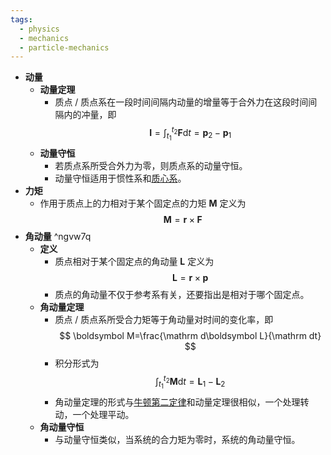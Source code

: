 ```yaml
---
tags:
  - physics
  - mechanics
  - particle-mechanics
---
```

- **动量**
    - **动量定理**
        - 质点 / 质点系在一段时间间隔内动量的增量等于合外力在这段时间间隔内的冲量，即
          $$
          \boldsymbol I=\int_{t_1}^{t_2}\boldsymbol F\mathrm dt=\boldsymbol p_2-\boldsymbol p_1
          $$
    - **动量守恒**
        - 若质点系所受合外力为零，则质点系的动量守恒。
        - 动量守恒适用于惯性系和[质心系](/notes/docs/physics/dynamics/mass-point-system-and-centor-of-mass#stv368)。
- **力矩**
    - 作用于质点上的力相对于某个固定点的力矩 $\boldsymbol M$ 定义为
      $$
      \boldsymbol M=\boldsymbol r\times\boldsymbol F
      $$
- **角动量** ^ngvw7q
    - **定义**
        - 质点相对于某个固定点的角动量 $\boldsymbol L$ 定义为
          $$
          \boldsymbol L=\boldsymbol r\times\boldsymbol p
          $$
        - 质点的角动量不仅于参考系有关，还要指出是相对于哪个固定点。
    - **角动量定理**
        - 质点 / 质点系所受合力矩等于角动量对时间的变化率，即
          $$
          \boldsymbol M=\frac{\mathrm d\boldsymbol L}{\mathrm dt}
          $$
        - 积分形式为
          $$
          \int_{t_1}^{t_2}\boldsymbol M\mathrm dt=\boldsymbol L_1-\boldsymbol L_2
          $$
        - 角动量定理的形式与[牛顿第二定律](/notes/docs/physics/dynamics/newtons-law-of-motion#t9cc9r)和动量定理很相似，一个处理转动，一个处理平动。
    - **角动量守恒**
        - 与动量守恒类似，当系统的合力矩为零时，系统的角动量守恒。
